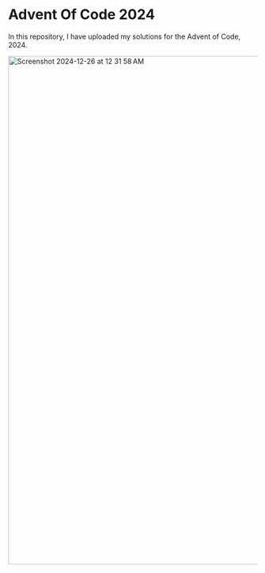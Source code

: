 # Advent Of Code 2024
In this repository, I have uploaded my solutions for the Advent of Code, 2024.

<img width="1028" alt="Screenshot 2024-12-26 at 12 31 58 AM" src="https://github.com/user-attachments/assets/e416b609-667b-4b7a-bb69-016029e252f9" />
